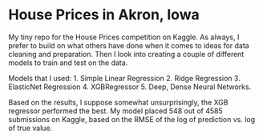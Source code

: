 # House Prices in Akron, Iowa

My tiny repo for the House Prices competition on Kaggle. As always, I prefer to build on what others have done when it comes to ideas for data cleaning and preparation. Then I look into creating a couple of different models to train and test on the data.

Models that I used:
    1. Simple Linear Regression
    2. Ridge Regression
    3. ElasticNet Regression
    4. XGBRegressor
    5. Deep, Dense Neural Networks.

Based on the results, I suppose somewhat unsurprisingly, the XGB regressor performed the best. My model placed 548 out of 4585 submissions on Kaggle, based on the RMSE of the log of prediction vs. log of true value. 
